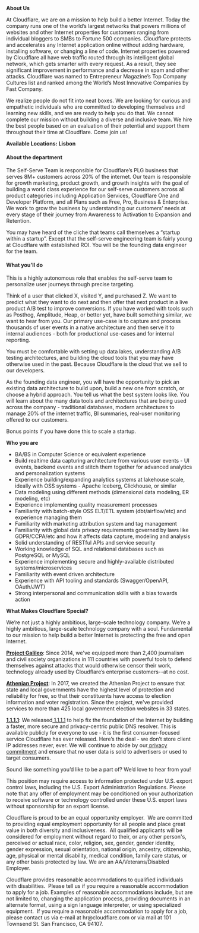 <div class="content-intro">
	<div><strong>About Us</strong></div>
	<div>
		<p>At Cloudflare, we are on a mission to help build a better Internet. Today the company runs one of the world’s largest networks that powers millions of websites and other Internet properties for customers ranging from individual bloggers to SMBs to Fortune 500 companies. Cloudflare protects and accelerates any Internet application online without adding hardware, installing software, or changing a line of code. Internet properties powered by Cloudflare all have web traffic routed through its intelligent global network, which gets smarter with every request. As a result, they see significant improvement in performance and a decrease in spam and other attacks. Cloudflare was named to Entrepreneur Magazine’s Top Company Cultures list and ranked among the World’s Most Innovative Companies by Fast Company.&nbsp;</p>
		<p><span style="font-weight: 400;">We realize people do not fit into neat boxes. We are looking for curious and empathetic individuals who are committed to developing themselves and learning new skills, and we are ready to help you do that. We cannot complete our mission without building a diverse and inclusive team. We hire the best people based on an evaluation of their potential and support them throughout their time at Cloudflare. Come join us!&nbsp;</span></p>
	</div>
</div>
<p><strong>Available Locations: Lisbon&nbsp;</strong></p>
<h4><strong>About the department</strong></h4>
<p>The Self-Serve Team is responsible for Cloudflare’s PLG business that serves 8M+ customers across 20% of the internet. Our team is responsible for growth marketing, product growth, and growth insights with the goal of building a world class experience for our self-serve customers across all product categories including Application Services, Cloudflare One and Developer Platform, and all Plans such as Free, Pro, Business &amp; Enterprise. We work to grow the business by understanding our customers’ needs at every stage of their journey from Awareness to Activation to Expansion and Retention.&nbsp;</p>
<p>You may have heard of the cliche that teams call themselves a “startup within a startup”. Except that the self-serve engineering team is fairly young at Cloudflare with established ROI. You will be the founding data engineer for the team.</p>
<h4><strong>What you'll do</strong></h4>
<p>This is a highly autonomous role that enables the self-serve team to personalize user journeys through precise targeting.&nbsp;</p>
<p>Think of a user that clicked X, visited Y, and purchased Z. We want to predict what they want to do next and then offer that next product in a live product A/B test to improve conversions. If you have worked with tools such as Posthog, Amplitude, Heap, or better yet, have built something similar, we want to hear from you. Our primary use-case is to capture and process thousands of user events in a native architecture and then serve it to internal audiences - both for productional use-cases and for internal reporting.&nbsp;</p>
<p>You must be comfortable with setting up data lakes, understanding A/B testing architectures, and building the cloud tools that you may have otherwise used in the past. Because Cloudflare is the cloud that we sell to our developers.</p>
<p>As the founding data engineer, you will have the opportunity to pick an existing data architecture to build upon, build a new one from scratch, or choose a hybrid approach. You tell us what the best system looks like. You will learn about the many data tools and architectures that are being used across the company - traditional databases, modern architectures to manage 20% of the internet traffic, BI summaries, real-user monitoring offered to our customers.</p>
<p>Bonus points if you have done this to scale a startup.</p>
<p><strong>Who you are</strong></p>
<ul>
	<li>BA/BS in Computer Science or equivalent experience</li>
	<li>Build realtime data capturing architecture from various user events - UI events, backend events and stitch them together for advanced analytics and personalization systems</li>
	<li>Experience building/expanding analytics systems at lakehouse scale, ideally with OSS systems - Apache Iceberg, Clickhouse, or similar</li>
	<li>Data modeling using different methods (dimensional data modeling, ER modeling, etc)</li>
	<li>Experience implementing quality measurement processes</li>
	<li>Familiarity with batch-style OSS ELT/ETL system (dbt/airflow/etc) and experience managing them</li>
	<li>Familiarity with marketing attribution system and tag management</li>
	<li>Familiarity with global data privacy requirements governed by laws like GDPR/CCPA/etc and how it affects data capture, modeling and analysis</li>
	<li>Solid understanding of RESTful APIs and service security</li>
	<li>Working knowledge of SQL and relational databases such as PostgreSQL or MySQL</li>
	<li>Experience implementing secure and highly-available distributed systems/microservices</li>
	<li>Familiarity with event driven architecture</li>
	<li>Experience with API tooling and standards (Swagger/OpenAPI, OAuth/JWT)</li>
	<li>Strong interpersonal and communication skills with a bias towards action</li>
</ul>
<div class="content-conclusion">
	<p><strong>What Makes Cloudflare Special?</strong></p>
	<p><span style="font-weight: 400;">We’re not just a highly ambitious, large-scale technology company. We’re a highly ambitious, large-scale technology company with a soul. Fundamental to our mission to help build a better Internet is protecting the free and open Internet.</span></p>
	<p><a href="https://blog.cloudflare.com/protecting-free-expression-online/"><strong>Project Galileo</strong></a><span style="font-weight: 400;">: Since 2014, we've equipped more than 2,400 journalism and civil society organizations in 111 countries with powerful tools to defend themselves against attacks that would otherwise censor their work, technology already used by Cloudflare’s enterprise customers--at no cost.</span></p>
	<p><strong><a href="https://www.cloudflare.com/athenian/">Athenian Project</a></strong><span style="font-weight: 400;">: In 2017, we created the Athenian Project to ensure that state and local governments have the highest level of protection and reliability for free, so that their constituents have access to election information and voter registration. Since the project, we've provided services to more than 425 local government election websites in 33 states.</span></p>
	<p><a href="https://1.1.1.1/"><strong>1.1.1.1</strong></a><span style="font-weight: 400;">: We released</span><a href="https://1.1.1.1/"> <span style="font-weight: 400;">1.1.1.1</span></a><span style="font-weight: 400;"> to help fix the foundation of the Internet by building a faster, more secure and privacy-centric public DNS resolver. This is available publicly for everyone to use - it is the first consumer-focused service Cloudflare has ever released. Here’s the deal - we don’t store client IP addresses never, ever. We will continue to abide by our</span><a href="https://developers.cloudflare.com/1.1.1.1/privacy/public-dns-resolver"> privacy commitment</a><span style="font-weight: 400;"> and ensure that no user data is sold to advertisers or used to target consumers.</span></p>
	<p><span style="font-weight: 400;">Sound like something you’d like to be a part of? We’d love to hear from you!</span></p>
	<p><span style="font-weight: 400;">This position may require access to information protected under U.S. export control laws, including the U.S. Export Administration Regulations. Please note that any offer of employment may be conditioned on your authorization to receive software or technology controlled under these U.S. export laws without sponsorship for an export license.</span></p>
	<p><span style="font-weight: 400;">Cloudflare is proud to be an equal opportunity employer. &nbsp;We are committed to providing equal employment opportunity for all people and place great value in both diversity and inclusiveness. &nbsp;All qualified applicants will be considered for employment without regard to their, or any other person's, perceived or actual</span> <span style="font-weight: 400;">race, color, religion, sex, gender, gender identity, gender expression, sexual orientation, national origin, ancestry, citizenship, age, physical or mental disability, medical condition, family care status, or any other basis protected by law. </span><span style="font-weight: 400;">We are an AA/Veterans/Disabled Employer.</span></p>
	<p><span style="font-weight: 400;">Cloudflare provides reasonable accommodations to qualified individuals with disabilities. &nbsp;Please tell us if you require a reasonable accommodation to apply for a job. Examples of reasonable accommodations include, but are not limited to, changing the application process, providing documents in an alternate format, using a sign language interpreter, or using specialized equipment. &nbsp;If you require a reasonable accommodation to apply for a job, please contact us via e-mail at </span><span style="font-weight: 400;">hr@cloudflare.com</span><span style="font-weight: 400;"> or via mail at 101 Townsend St. San Francisco, CA 94107.</span></p>
</div>